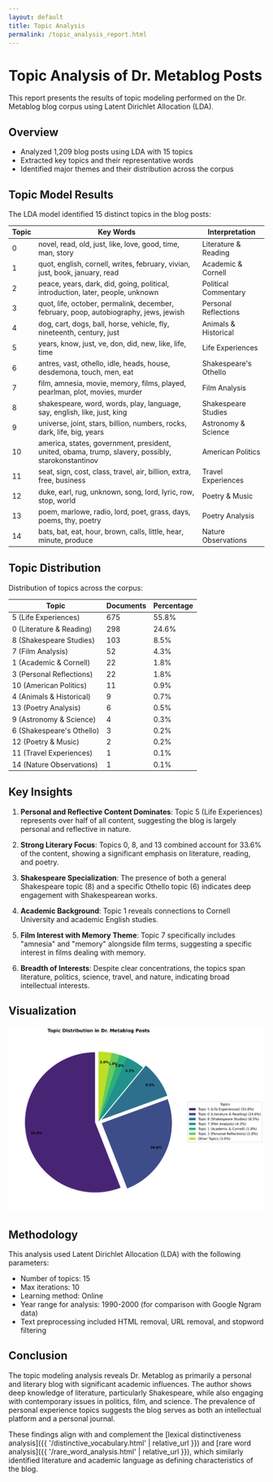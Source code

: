 ```yaml
---
layout: default
title: Topic Analysis
permalink: /topic_analysis_report.html
---
```


# Topic Analysis of Dr. Metablog Posts

This report presents the results of topic modeling performed on the Dr. Metablog blog corpus using Latent Dirichlet Allocation (LDA).

## Overview

- Analyzed 1,209 blog posts using LDA with 15 topics
- Extracted key topics and their representative words
- Identified major themes and their distribution across the corpus

## Topic Model Results

The LDA model identified 15 distinct topics in the blog posts:

| Topic | Key Words | Interpretation |
|-------|-----------|----------------|
| 0 | novel, read, old, just, like, love, good, time, man, story | Literature & Reading |
| 1 | quot, english, cornell, writes, february, vivian, just, book, january, read | Academic & Cornell |
| 2 | peace, years, dark, did, going, political, introduction, later, people, unknown | Political Commentary |
| 3 | quot, life, october, permalink, december, february, poop, autobiography, jews, jewish | Personal Reflections |
| 4 | dog, cart, dogs, ball, horse, vehicle, fly, nineteenth, century, just | Animals & Historical |
| 5 | years, know, just, ve, don, did, new, like, life, time | Life Experiences |
| 6 | antres, vast, othello, idle, heads, house, desdemona, touch, men, eat | Shakespeare's Othello |
| 7 | film, amnesia, movie, memory, films, played, pearlman, plot, movies, murder | Film Analysis |
| 8 | shakespeare, word, words, play, language, say, english, like, just, king | Shakespeare Studies |
| 9 | universe, joint, stars, billion, numbers, rocks, dark, life, big, years | Astronomy & Science |
| 10 | america, states, government, president, united, obama, trump, slavery, possibly, starokonstantinov | American Politics |
| 11 | seat, sign, cost, class, travel, air, billion, extra, free, business | Travel Experiences |
| 12 | duke, earl, rug, unknown, song, lord, lyric, row, stop, world | Poetry & Music |
| 13 | poem, marlowe, radio, lord, poet, grass, days, poems, thy, poetry | Poetry Analysis |
| 14 | bats, bat, eat, hour, brown, calls, little, hear, minute, produce | Nature Observations |

## Topic Distribution

Distribution of topics across the corpus:

| Topic | Documents | Percentage |
|-------|-----------|------------|
| 5 (Life Experiences) | 675 | 55.8% |
| 0 (Literature & Reading) | 298 | 24.6% |
| 8 (Shakespeare Studies) | 103 | 8.5% |
| 7 (Film Analysis) | 52 | 4.3% |
| 1 (Academic & Cornell) | 22 | 1.8% |
| 3 (Personal Reflections) | 22 | 1.8% |
| 10 (American Politics) | 11 | 0.9% |
| 4 (Animals & Historical) | 9 | 0.7% |
| 13 (Poetry Analysis) | 6 | 0.5% |
| 9 (Astronomy & Science) | 4 | 0.3% |
| 6 (Shakespeare's Othello) | 3 | 0.2% |
| 12 (Poetry & Music) | 2 | 0.2% |
| 11 (Travel Experiences) | 1 | 0.1% |
| 14 (Nature Observations) | 1 | 0.1% |

## Key Insights

1. **Personal and Reflective Content Dominates**: Topic 5 (Life Experiences) represents over half of all content, suggesting the blog is largely personal and reflective in nature.

2. **Strong Literary Focus**: Topics 0, 8, and 13 combined account for 33.6% of the content, showing a significant emphasis on literature, reading, and poetry.

3. **Shakespeare Specialization**: The presence of both a general Shakespeare topic (8) and a specific Othello topic (6) indicates deep engagement with Shakespearean works.

4. **Academic Background**: Topic 1 reveals connections to Cornell University and academic English studies.

5. **Film Interest with Memory Theme**: Topic 7 specifically includes "amnesia" and "memory" alongside film terms, suggesting a specific interest in films dealing with memory.

6. **Breadth of Interests**: Despite clear concentrations, the topics span literature, politics, science, travel, and nature, indicating broad intellectual interests.

## Visualization

![Topics Distribution](output/lda_topics.png)

## Methodology

This analysis used Latent Dirichlet Allocation (LDA) with the following parameters:

- Number of topics: 15
- Max iterations: 10
- Learning method: Online
- Year range for analysis: 1990-2000 (for comparison with Google Ngram data)
- Text preprocessing included HTML removal, URL removal, and stopword filtering

## Conclusion

The topic modeling analysis reveals Dr. Metablog as primarily a personal and literary blog with significant academic influences. The author shows deep knowledge of literature, particularly Shakespeare, while also engaging with contemporary issues in politics, film, and science. The prevalence of personal experience topics suggests the blog serves as both an intellectual platform and a personal journal.

These findings align with and complement the [lexical distinctiveness analysis]({{ '/distinctive_vocabulary.html' | relative_url }}) and [rare word analysis]({{ '/rare_word_analysis.html' | relative_url }}), which similarly identified literature and academic language as defining characteristics of the blog.